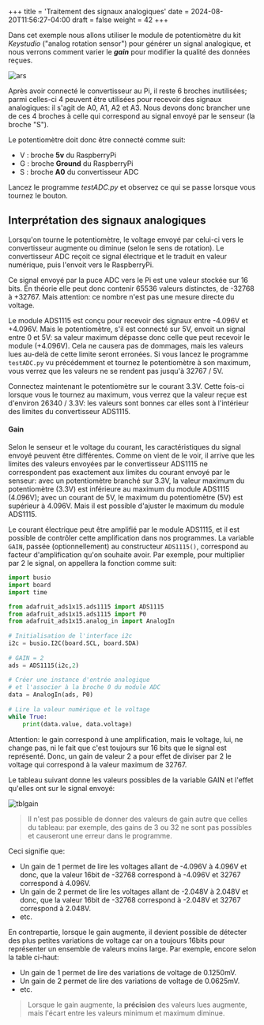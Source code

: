 +++
title = 'Traitement des signaux analogiques'
date = 2024-08-20T11:56:27-04:00
draft = false
weight = 42
+++

Dans cet exemple nous allons utiliser le module de potentiomètre du kit *Keystudio* ("analog rotation sensor") pour générer un signal analogique, et nous verrons comment varier le ***gain*** pour modifier la qualité des données reçues.

![ars](/420-314/images/ars.png?width=300px)

Après avoir connecté le convertisseur au Pi, il reste 6 broches inutilisées; parmi celles-ci 4 peuvent être utilisées pour recevoir des signaux analogiques: il s'agit de A0, A1, A2 et A3. Nous devons donc brancher une de ces 4 broches à celle qui correspond au signal envoyé par le senseur (la broche "S").

Le potentiomètre doit donc être connecté comme suit:

+ V : broche **5v** du RaspberryPi
+ G : broche **Ground** du RaspberryPi
+ S : broche **A0** du convertisseur ADC

Lancez le programme *testADC.py* et observez ce qui se passe lorsque vous tournez le bouton.

## Interprétation des signaux analogiques
Lorsqu'on tourne le potentiomètre, le voltage envoyé par celui-ci vers le convertisseur augmente ou diminue (selon le sens de rotation). Le convertisseur ADC reçoit ce signal électrique et le traduit en valeur numérique, puis l'envoit vers le RaspberryPi. 

Ce signal envoyé par la puce ADC vers le Pi est une valeur stockée sur 16 bits. En théorie elle peut donc contenir 65536 valeurs distinctes, de -32768 à +32767. Mais attention: ce nombre n'est pas une mesure directe du voltage. 

Le module ADS1115 est conçu pour recevoir des signaux entre -4.096V et +4.096V. Mais le potentiomètre, s'il est connecté sur 5V, envoit un signal entre 0 et 5V: sa valeur maximum dépasse donc celle que peut recevoir le module (+4.096V). Cela ne causera pas de dommages, mais les valeurs lues au-delà de cette limite seront erronées. Si vous lancez le programme `testADC.py` vu précédemment et tournez le potentiomètre à son maximum, vous verrez que les valeurs ne se rendent pas jusqu'à 32767 / 5V.

Connectez maintenant le potentiomètre sur le courant 3.3V. Cette fois-ci lorsque vous le tournez au maximum, vous verrez que la valeur reçue est d'environ 26340 / 3.3V: les valeurs sont bonnes car elles sont à l'intérieur des limites du convertisseur ADS1115.

#### Gain

Selon le senseur et le voltage du courant, les caractéristiques du signal envoyé peuvent être différentes. Comme on vient de le voir, il arrive que les limites des valeurs envoyées par le convertisseur ADS1115 ne correspondent pas exactement aux limites du courant envoyé par le senseur: avec un potentiomètre branché sur 3.3V, la valeur maximum du potentiomètre (3.3V) est inférieure au maximum du module ADS1115 (4.096V); avec un courant de 5V, le maximum du potentiomètre (5V) est supérieur à 4.096V. Mais il est possible d'ajuster le maximum du module ADS1115. 

Le courant électrique peut être amplifié par le module ADS1115, et il est possible de contrôler cette amplification dans nos programmes. La variable `GAIN`, passée (optionnellement) au constructeur `ADS1115()`, correspond au facteur d'amplification qu'on souhaite avoir. Par exemple, pour multiplier par 2 le signal, on appellera la fonction comme suit:
```python
import busio
import board
import time

from adafruit_ads1x15.ads1115 import ADS1115
from adafruit_ads1x15.ads1115 import P0
from adafruit_ads1x15.analog_in import AnalogIn
 
# Initialisation de l'interface i2c
i2c = busio.I2C(board.SCL, board.SDA)
 
# GAIN = 2
ads = ADS1115(i2c,2)
 
# Créer une instance d'entrée analogique
# et l'associer à la broche 0 du module ADC
data = AnalogIn(ads, P0)
 
# Lire la valeur numérique et le voltage
while True:
    print(data.value, data.voltage)
```

Attention: le gain correspond à une amplification, mais le voltage, lui, ne change pas, ni le fait que c'est toujours sur 16 bits que le signal est représenté. Donc, un gain de valeur 2 a pour effet de diviser par 2 le voltage qui correspond à la valeur maximum de 32767.

Le tableau suivant donne les valeurs possibles de la variable GAIN et l'effet qu'elles ont sur le signal envoyé:

![tblgain](/420-314/images/tblgain.png?width=400px)

> Il n'est pas possible de donner des valeurs de gain autre que celles du tableau: par exemple, des gains de 3 ou 32 ne sont pas possibles et causeront une erreur dans le programme.

Ceci signifie que:
+ Un gain de 1 permet de lire les voltages allant de -4.096V à 4.096V et donc, que la valeur 16bit de -32768 correspond à -4.096V et 32767 correspond à 4.096V.
+ Un gain de 2 permet de lire les voltages allant de -2.048V à 2.048V et donc, que la valeur 16bit de -32768 correspond à -2.048V et 32767 correspond à 2.048V.
+ etc.

En contrepartie, lorsque le gain augmente, il devient possible de détecter des plus petites variations de voltage car on a toujours 16bits pour représenter un ensemble de valeurs moins large. Par exemple, encore selon la table ci-haut:
+ Un gain de 1 permet de lire des variations de voltage de 0.1250mV.
+ Un gain de 2 permet de lire des variations de voltage de 0.0625mV.
+ etc.

> Lorsque le gain augmente, la **précision** des valeurs lues augmente, mais l'écart entre les valeurs minimum et maximum diminue.

<!--
{{% notice info "Quelques exercices de compréhension" %}}
Attention: il n'y a pas de réponses précises à ces questions. Comme Le signal qu'on traite est analogique, il peut contenir du bruit, ce qui a pour effet de faire varier plus ou moins fortement les données lues. Rechercez donc des réponses approximatives.
1. Avec un gain de 1, quelle est la valeur maximale lue?
2. Avec un gain de 2, quelle est la valeur maximale lue?
3. Avec un gain de 4, 8 ou 16, à quel moment dans la rotation du bouton atteint-on la valeur maximale lue?

Maintenant branchez votre potentiomètre sur le courant 3.3V.
1. Avec un gain de 1, quelle est la valeur maximum lue?
2. Avec un gain de 2, quelle est la valeur maximum lue?
3. En expérimentant avec différents gains et en lisant les valeurs obtenues, quelle valeur de gain vous semble donner les meilleurs résultats (c'est-à-dire, les résultats les plus utilisables) lorsque le potentiomètre est branché sur 3.3V?
4. Afin de diminuer les variations entre chaque lecture, sauriez-vous faire un programme qui calcule la moyenne des 3 derniers résultats lus et affiche cette moyenne?
   
{{% /notice %}}

<!--
{{% expand "Réponses" %}}
5V:
1. 30000
2. 32767
3. Avant la fin

3.3V:
1. 20
2. 55
{{% /expand %}}
-->
